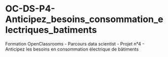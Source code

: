 # OC-DS-P4-Anticipez_besoins_consommation_electriques_batiments
Formation OpenClassrooms - Parcours data scientist - Projet n°4 - Anticipez les besoins en consommation électrique de bâtiments
